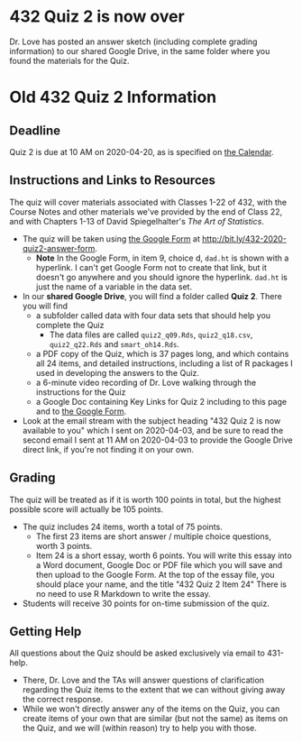# 432 Quiz 2 is now over

Dr. Love has posted an answer sketch (including complete grading information) to our shared Google Drive, in the same folder where you found the materials for the Quiz.

# Old 432 Quiz 2 Information

## Deadline

Quiz 2 is due at 10 AM on 2020-04-20, as is specified on [the Calendar](https://github.com/THOMASELOVE/2020-432/blob/master/calendar.md).

## Instructions and Links to Resources

The quiz will cover materials associated with Classes 1-22 of 432, with the Course Notes and other materials we've provided by the end of Class 22, and with Chapters 1-13 of David Spiegelhalter's *The Art of Statistics*.

- The quiz will be taken using [the Google Form](http://bit.ly/432-2020-quiz2-answer-form) at http://bit.ly/432-2020-quiz2-answer-form.
    - **Note** In the Google Form, in item 9, choice d, `dad.ht` is shown with a hyperlink. I can't get Google Form not to create that link, but it doesn't go anywhere and you should ignore the hyperlink. `dad.ht` is just the name of a variable in the data set.
- In our **shared Google Drive**, you will find a folder called **Quiz 2**. There you will find 
    - a subfolder called data with four data sets that should help you complete the Quiz
        - The data files are called `quiz2_q09.Rds`, `quiz2_q18.csv`, `quiz2_q22.Rds` and `smart_oh14.Rds`.
    - a PDF copy of the Quiz, which is 37 pages long, and which contains all 24 items, and detailed instructions, including a list of R packages I used in developing the answers to the Quiz.
    - a 6-minute video recording of Dr. Love walking through the instructions for the Quiz
    - a Google Doc containing Key Links for Quiz 2 including to this page and to [the Google Form](http://bit.ly/432-2020-quiz2-answer-form).
- Look at the email stream with the subject heading "432 Quiz 2 is now available to you" which I sent on 2020-04-03, and be sure to read the second email I sent at 11 AM on 2020-04-03 to provide the Google Drive direct link, if you're not finding it on your own.

## Grading

The quiz will be treated as if it is worth 100 points in total, but the highest possible score will actually be 105 points.

- The quiz includes 24 items, worth a total of 75 points.
    - The first 23 items are short answer / multiple choice questions, worth 3 points.
    - Item 24 is a short essay, worth 6 points. You will write this essay into a Word document, Google Doc or PDF file which you will save and then upload to the Google Form. At the top of the essay file, you should place your name, and the title "432 Quiz 2 Item 24" There is no need to use R Markdown to write the essay.
- Students will receive 30 points for on-time submission of the quiz.

## Getting Help

All questions about the Quiz should be asked exclusively via email to 431-help. 

- There, Dr. Love and the TAs will answer questions of clarification regarding the Quiz items to the extent that we can without giving away the correct response.
- While we won't directly answer any of the items on the Quiz, you can create items of your own that are similar (but not the same) as items on the Quiz, and we will (within reason) try to help you with those.


